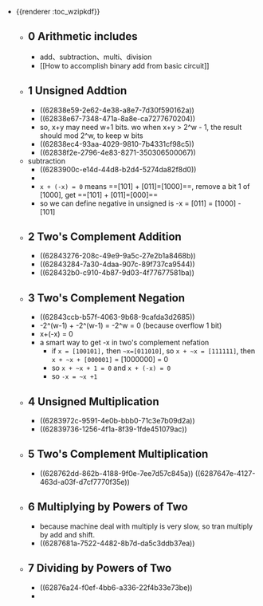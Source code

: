 - {{renderer :toc_wzipkdf}}
	- ## 0 Arithmetic includes
		- add、subtraction、multi、division
		- [[How to accomplish binary add from basic circuit]]
	- ## 1 Unsigned Addtion
		- ((62838e59-2e62-4e38-a8e7-7d30f590162a))
		- ((62838e67-7348-471a-8a8e-ca7277670204))
		- so, x+y may need w+1 bits.  wo when x+y > 2^w - 1, the result should mod 2^w, to keep w bits
		- ((62838ec4-93aa-4029-9810-7b4331cf98c5))
		- ((62838f2e-2796-4e83-8271-350306500067))
	- subtraction
		- ((6283900c-e14d-44d8-b2d4-5274da82f8d0))
		-
		- `x + (-x) = 0` means ==[101] + [011]=[1000]==, remove a bit 1 of [1000], get ==[101] + [011]=[000]==
		- so  we can define negative in unsigned is -x = [011] = [1000] - [101]
	- ## 2 Two's Complement Addition
		- ((62843276-208c-49e9-9a5c-27e2b1a8468b))
		- ((62843284-7a30-4daa-907c-89f737ca9544))
		- ((628432b0-c910-4b87-9d03-4f77677581ba))
	- ## 3 Two's Complement Negation
		- ((62843ccb-b57f-4063-9b68-9cafda3d2685))
		- -2^(w-1) + -2^(w-1)  = -2^w = 0  (because overflow 1 bit)
		- x+(-x) = 0
		- a smart way to get -x in two's complement nefation
			- if `x = [100101],` then `~x=[011010]`,  so `x + ~x = [111111]`, then `x + ~x + [000001]` = [1000000] = 0
			- so `x + ~x + 1 = 0` and `x + (-x) = 0`
			- so `-x = ~x +1`
	- ## 4 Unsigned Multiplication
		- ((6283972c-9591-4e0b-bbb0-71c3e7b09d2a))
		- ((62839736-1256-4f1a-8f39-1fde451079ac))
	- ## 5 Two's Complement Multiplication
		- ((628762dd-862b-4188-9f0e-7ee7d57c845a))
		  ((6287647e-4127-463d-a03f-d7cf7770f35e))
	- ## 6 Multiplying by Powers of Two
		- because machine deal with multiply is very slow, so tran multiply by add and shift.
		- ((6287681a-7522-4482-8b7d-da5c3ddb37ea))
	- ## 7 Dividing by Powers of Two
		- ((62876a24-f0ef-4bb6-a336-22f4b33e73be))
		-